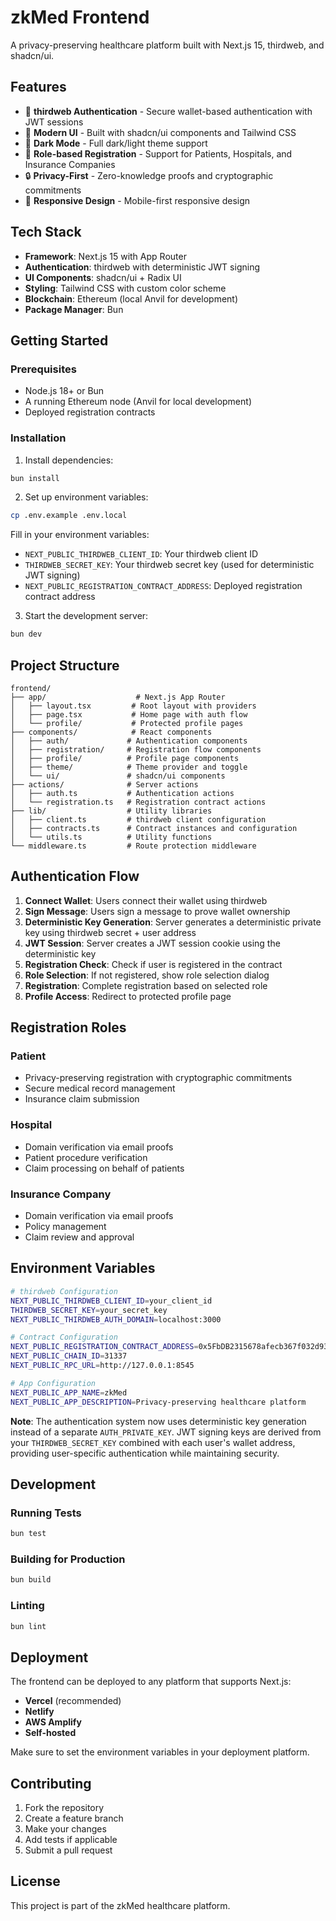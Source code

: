 # zkMed Frontend

A privacy-preserving healthcare platform built with Next.js 15, thirdweb, and shadcn/ui.

## Features

- 🔐 **thirdweb Authentication** - Secure wallet-based authentication with JWT sessions
- 🎨 **Modern UI** - Built with shadcn/ui components and Tailwind CSS
- 🌙 **Dark Mode** - Full dark/light theme support
- 🏥 **Role-based Registration** - Support for Patients, Hospitals, and Insurance Companies
- 🔒 **Privacy-First** - Zero-knowledge proofs and cryptographic commitments
- 📱 **Responsive Design** - Mobile-first responsive design

## Tech Stack

- **Framework**: Next.js 15 with App Router
- **Authentication**: thirdweb with deterministic JWT signing
- **UI Components**: shadcn/ui + Radix UI
- **Styling**: Tailwind CSS with custom color scheme
- **Blockchain**: Ethereum (local Anvil for development)
- **Package Manager**: Bun

## Getting Started

### Prerequisites

- Node.js 18+ or Bun
- A running Ethereum node (Anvil for local development)
- Deployed registration contracts

### Installation

1. Install dependencies:
```bash
bun install
```

2. Set up environment variables:
```bash
cp .env.example .env.local
```

Fill in your environment variables:
- `NEXT_PUBLIC_THIRDWEB_CLIENT_ID`: Your thirdweb client ID
- `THIRDWEB_SECRET_KEY`: Your thirdweb secret key (used for deterministic JWT signing)
- `NEXT_PUBLIC_REGISTRATION_CONTRACT_ADDRESS`: Deployed registration contract address

3. Start the development server:
```bash
bun dev
```

## Project Structure

```
frontend/
├── app/                    # Next.js App Router
│   ├── layout.tsx         # Root layout with providers
│   ├── page.tsx           # Home page with auth flow
│   └── profile/           # Protected profile pages
├── components/            # React components
│   ├── auth/             # Authentication components
│   ├── registration/     # Registration flow components
│   ├── profile/          # Profile page components
│   ├── theme/            # Theme provider and toggle
│   └── ui/               # shadcn/ui components
├── actions/              # Server actions
│   ├── auth.ts           # Authentication actions
│   └── registration.ts   # Registration contract actions
├── lib/                  # Utility libraries
│   ├── client.ts         # thirdweb client configuration
│   ├── contracts.ts      # Contract instances and configuration
│   └── utils.ts          # Utility functions
└── middleware.ts         # Route protection middleware
```

## Authentication Flow

1. **Connect Wallet**: Users connect their wallet using thirdweb
2. **Sign Message**: Users sign a message to prove wallet ownership
3. **Deterministic Key Generation**: Server generates a deterministic private key using thirdweb secret + user address
4. **JWT Session**: Server creates a JWT session cookie using the deterministic key
5. **Registration Check**: Check if user is registered in the contract
6. **Role Selection**: If not registered, show role selection dialog
7. **Registration**: Complete registration based on selected role
8. **Profile Access**: Redirect to protected profile page

## Registration Roles

### Patient
- Privacy-preserving registration with cryptographic commitments
- Secure medical record management
- Insurance claim submission

### Hospital
- Domain verification via email proofs
- Patient procedure verification
- Claim processing on behalf of patients

### Insurance Company
- Domain verification via email proofs
- Policy management
- Claim review and approval

## Environment Variables

```bash
# thirdweb Configuration
NEXT_PUBLIC_THIRDWEB_CLIENT_ID=your_client_id
THIRDWEB_SECRET_KEY=your_secret_key
NEXT_PUBLIC_THIRDWEB_AUTH_DOMAIN=localhost:3000

# Contract Configuration
NEXT_PUBLIC_REGISTRATION_CONTRACT_ADDRESS=0x5FbDB2315678afecb367f032d93F642f64180aa3
NEXT_PUBLIC_CHAIN_ID=31337
NEXT_PUBLIC_RPC_URL=http://127.0.0.1:8545

# App Configuration
NEXT_PUBLIC_APP_NAME=zkMed
NEXT_PUBLIC_APP_DESCRIPTION=Privacy-preserving healthcare platform
```

**Note**: The authentication system now uses deterministic key generation instead of a separate `AUTH_PRIVATE_KEY`. JWT signing keys are derived from your `THIRDWEB_SECRET_KEY` combined with each user's wallet address, providing user-specific authentication while maintaining security.

## Development

### Running Tests
```bash
bun test
```

### Building for Production
```bash
bun build
```

### Linting
```bash
bun lint
```

## Deployment

The frontend can be deployed to any platform that supports Next.js:

- **Vercel** (recommended)
- **Netlify**
- **AWS Amplify**
- **Self-hosted**

Make sure to set the environment variables in your deployment platform.

## Contributing

1. Fork the repository
2. Create a feature branch
3. Make your changes
4. Add tests if applicable
5. Submit a pull request

## License

This project is part of the zkMed healthcare platform.
